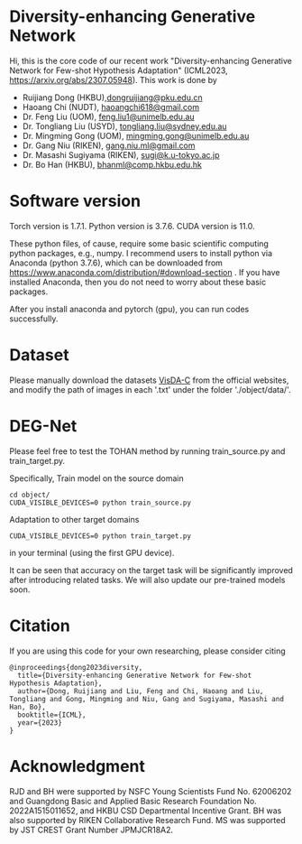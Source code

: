 # Diversity-enhancing Generative Network
Hi, this is the core code of our recent work "Diversity-enhancing Generative Network for Few-shot Hypothesis Adaptation" (ICML2023, <https://arxiv.org/abs/2307.05948>). This work is done by

- Ruijiang Dong (HKBU),<dongruijiang@pku.edu.cn>
- Haoang Chi (NUDT), <haoangchi618@gmail.com>
- Dr. Feng Liu (UOM), <feng.liu1@unimelb.edu.au>
- Dr. Tongliang Liu (USYD), <tongliang.liu@sydney.edu.au>
- Dr. Mingming Gong (UOM), <mingming.gong@unimelb.edu.au>
- Dr. Gang Niu (RIKEN), <gang.niu.ml@gmail.com>
- Dr. Masashi Sugiyama (RIKEN), <sugi@k.u-tokyo.ac.jp>
- Dr. Bo Han (HKBU), <bhanml@comp.hkbu.edu.hk>

# Software version
Torch version is 1.7.1. Python version is 3.7.6. CUDA version is 11.0.

These python files, of cause, require some basic scientific computing python packages, e.g., numpy. I recommend users to install python via Anaconda (python 3.7.6), which can be downloaded from <https://www.anaconda.com/distribution/#download-section> . If you have installed Anaconda, then you do not need to worry about these basic packages.

After you install anaconda and pytorch (gpu), you can run codes successfully.

# Dataset
Please manually download the datasets [VisDA-C](https://github.com/VisionLearningGroup/taskcv-2017-public/tree/master/classification) from the official websites, and modify the path of images in each '.txt' under the folder './object/data/'. 

# DEG-Net


Please feel free to test the TOHAN method by running train_source.py and train_target.py.

Specifically, 
Train model on the source domain
```
cd object/
CUDA_VISIBLE_DEVICES=0 python train_source.py
```
Adaptation to other target domains
```
CUDA_VISIBLE_DEVICES=0 python train_target.py
```
in your terminal (using the first GPU device).

It can be seen that accuracy on the target task will be significantly improved after introducing related tasks.
We will also update our pre-trained models soon.

# Citation
If you are using this code for your own researching, please consider citing
```
@inproceedings{dong2023diversity,
  title={Diversity-enhancing Generative Network for Few-shot Hypothesis Adaptation},
  author={Dong, Ruijiang and Liu, Feng and Chi, Haoang and Liu, Tongliang and Gong, Mingming and Niu, Gang and Sugiyama, Masashi and Han, Bo},
  booktitle={ICML},
  year={2023}
}
```
# Acknowledgment
RJD and BH were supported by NSFC Young Scientists Fund No. 62006202 and Guangdong Basic and Applied Basic Research Foundation No. 2022A1515011652, and HKBU CSD Departmental Incentive Grant. BH was also supported by RIKEN Collaborative Research Fund. MS was supported by JST CREST Grant Number JPMJCR18A2.
